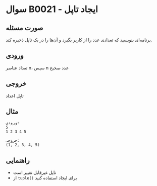 # سوال B0021 - ایجاد تاپل

## صورت مسئله
برنامه‌ای بنویسید که تعدادی عدد را از کاربر بگیرد و آن‌ها را در یک تاپل ذخیره کند.

## ورودی
تعداد عناصر n، سپس n عدد صحیح

## خروجی
تاپل اعداد

## مثال
```
ورودی:
5
1 2 3 4 5

خروجی:
(1, 2, 3, 4, 5)
```

## راهنمایی
- تاپل غیرقابل تغییر است
- از `tuple()` برای ایجاد استفاده کنید
